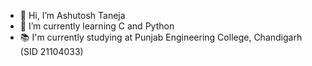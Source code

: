 - 👋 Hi, I’m Ashutosh Taneja
- 🌱 I’m currently learning C and Python
- 📚 I'm currently studying at Punjab Engineering College, Chandigarh (SID 21104033)


